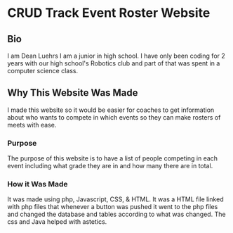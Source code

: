 # CRUD Track Event Roster Website

## Bio

I am Dean Luehrs I am a junior in high school. I have only been coding for 2 years with our high school's Robotics club and part of that was spent in a computer science class. 

## Why This Website Was Made

I made this website so it would be easier for coaches to get information about who wants to compete in which events so they can make rosters of meets with ease. 

### Purpose

The purpose of this website is to have a list of people competing in each event including what grade they are in and how many there are in total.

### How it Was Made

It was made using php, Javascript, CSS, & HTML. It was a HTML file linked with php files that whenever a button was pushed it went to the php files and changed the database and tables according to what was changed. The css and Java helped with astetics.
